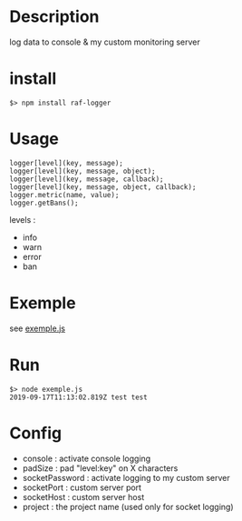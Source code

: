 # Description

log data to console & my custom monitoring server

# install

    $> npm install raf-logger

# Usage

    logger[level](key, message);
    logger[level](key, message, object);
    logger[level](key, message, callback);
    logger[level](key, message, object, callback);
    logger.metric(name, value);
    logger.getBans();

levels :

-   info
-   warn
-   error
-   ban

# Exemple

see [exemple.js](exemple.js)

# Run

    $> node exemple.js
    2019-09-17T11:13:02.819Z test test

# Config

-   console : activate console logging
-   padSize : pad "level:key" on X characters
-   socketPassword : activate logging to my custom server
-   socketPort : custom server port
-   socketHost : custom server host
-   project : the project name (used only for socket logging)
